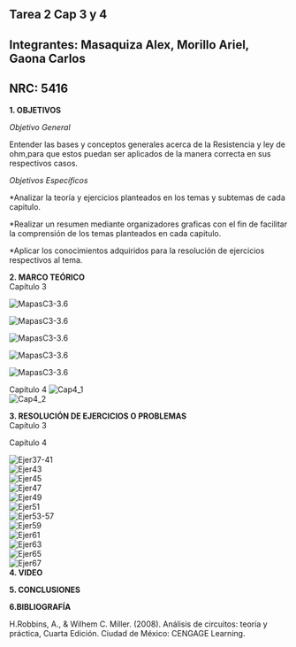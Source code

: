 ## Tarea 2  Cap 3 y 4
## Integrantes: Masaquiza Alex, Morillo Ariel, Gaona Carlos    
## NRC: 5416    
**1. OBJETIVOS**   
    
_Objetivo General_

Entender las bases y conceptos generales acerca de la Resistencia y ley de ohm,para que estos puedan ser aplicados de la manera correcta en sus respectivos casos.

_Objetivos Específicos_

*Analizar la teoría y ejercicios planteados en los temas y subtemas de cada capitulo. 
 
*Realizar un resumen mediante organizadores graficas con el fin de facilitar la comprensión de los temas planteados en cada capitulo. 
 
*Aplicar los conocimientos adquiridos para la resolución de ejercicios respectivos al tema. 
 
**2. MARCO TEÓRICO**    
Capítulo 3

![MapasC3-3.6](https://github.com/AlexMP98/Tarea-2/blob/main/Imagenes/Fun.C%20Resistencia%20caa%203%20-%203.6.jpg)

![MapasC3-3.6](https://github.com/AlexMP98/Tarea-2/blob/main/Imagenes/Tabla%203-1.png)

![MapasC3-3.6](https://github.com/AlexMP98/Tarea-2/blob/main/Imagenes/Tabla%203-2.png)

![MapasC3-3.6](https://github.com/AlexMP98/Tarea-2/blob/main/Imagenes/Tabla%203-4.png)

![MapasC3-3.6](https://github.com/AlexMP98/Tarea-2/blob/main/Imagenes/Tabla%203-5.png)



Capítulo 4
![Cap4_1](https://github.com/AlexMP98/Tarea-2/blob/main/Imagenes/Cap4_1.png)  
![Cap4_2](https://github.com/AlexMP98/Tarea-2/blob/main/Imagenes/Cap4_2.jpg) 

**3. RESOLUCIÓN DE EJERCICIOS O PROBLEMAS**    
Capítulo 3



Capítulo 4   


![Ejer37-41](https://github.com/AlexMP98/Tarea-2/blob/main/Imagenes/37-41.png)  
![Ejer43](https://github.com/AlexMP98/Tarea-2/blob/main/Imagenes/43.png)  
![Ejer45](https://github.com/AlexMP98/Tarea-2/blob/main/Imagenes/45.png)   
![Ejer47](https://github.com/AlexMP98/Tarea-2/blob/main/Imagenes/47.png)    
![Ejer49](https://github.com/AlexMP98/Tarea-2/blob/main/Imagenes/49.png)    
![Ejer51](https://github.com/AlexMP98/Tarea-2/blob/main/Imagenes/51.png)    
![Ejer53-57](https://github.com/AlexMP98/Tarea-2/blob/main/Imagenes/53-57.png)    
![Ejer59](https://github.com/AlexMP98/Tarea-2/blob/main/Imagenes/59.png)    
![Ejer61](https://github.com/AlexMP98/Tarea-2/blob/main/Imagenes/61.png)    
![Ejer63](https://github.com/AlexMP98/Tarea-2/blob/main/Imagenes/63.png)    
![Ejer65](https://github.com/AlexMP98/Tarea-2/blob/main/Imagenes/65.png)    
![Ejer67](https://github.com/AlexMP98/Tarea-2/blob/main/Imagenes/67.png)    
**4. VIDEO**    


**5. CONCLUSIONES**    




**6.BIBLIOGRAFÍA**   

H.Robbins, A., & Wilhem C. Miller. (2008). Análisis de circuitos: teoría y práctica, Cuarta Edición. Ciudad de México: CENGAGE Learning.
